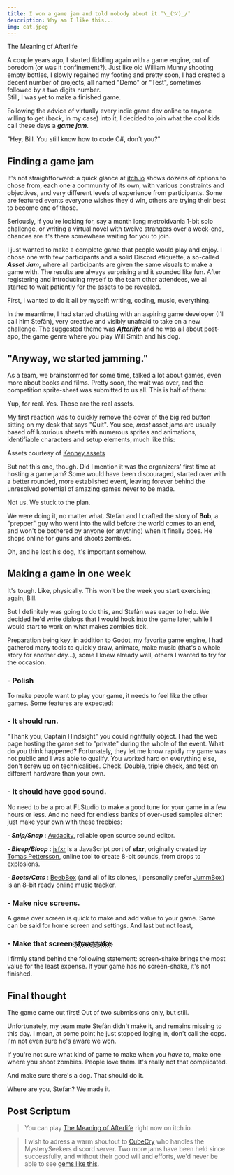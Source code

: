 ```yaml
---
title: I won a game jam and told nobody about it.¯\_(ツ)_/¯
description: Why am I like this...
img: cat.jpeg
---
```


<script>
import MarkdownImage from '$lib/components/markdown_image.svelte'
import MarkdownVideo from '$lib/components/markdown_video.svelte'
</script>

<MarkdownVideo src="/video/moa_gameplay_web.mp4">
  The Meaning of Afterlife
</MarkdownVideo>

A couple years ago, I started fiddling again with a game engine, out of boredom (or was it confinement?).
Just like old William Munny shooting empty bottles, I slowly regained my footing and pretty soon, I had created a decent number of projects, all named "Demo" or "Test", sometimes followed by a two digits number.
<br/>
Still, I was yet to make a finished game.

<!--more-->

Following the advice of virtually every indie game dev online to anyone willing to get (back, in my case) into it, I decided to join what the cool kids call these days a&nbsp;***game&nbsp;jam***.

<MarkdownImage src="/img/blog/i-won-a-game-jam/unforgiven-coffee.gif" alt="Thirty year old developer enjoying a cup of coffee.">
  "Hey, Bill. You still know how to code C#, don't you?"
</MarkdownImage>


<h2 class="h2">
  Finding a game jam
</h2>

It's not straightforward: a quick glance at [itch.io](https://itch.io/jams) shows dozens of options to chose from, each one a community of its own, with various constraints and objectives, and very different levels of experience from participants. Some are featured events everyone wishes they'd win, others are trying their best to become one of those.

Seriously, if you're looking for, say a month long metroidvania 1-bit solo challenge, or writing a virtual novel with twelve strangers over a week-end, chances are it's there somewhere waiting for you to join.

I just wanted to make a complete game that people would play and enjoy. I chose one with few participants and a solid Discord etiquette, a so-called ***Asset&nbsp;Jam***, where all participants are given the same visuals to make a game with. The results are always surprising and it sounded like fun. After registering and introducing myself to the team other attendees, we all started to wait patiently for the assets to be revealed.

First, I wanted to do it all by myself: writing, coding, music, everything.

In the meantime, I had started chatting with an aspiring game developer (I'll call him Stefàn), very creative and visibly unafraid to take on a new challenge. The suggested theme was ***Afterlife*** and he was all about post-apo, the game genre where you play Will Smith and his dog.


<h2 class="h2">
  "Anyway, we started jamming."
</h2>

As a team, we brainstormed for some time, talked a lot about games, even more about books and films. Pretty soon, the wait was over, and the competition sprite-sheet was submitted to us all. This is half of them:

<MarkdownImage src="/img/blog/i-won-a-game-jam/assets/Miscellaneous.png" alt="">
  Yup, for real.
</MarkdownImage>

<MarkdownImage src="/img/blog/i-won-a-game-jam/assets/Home.png" alt="">
  Yes. Those are the real assets.
</MarkdownImage>

My first reaction was to quickly remove the cover of the big red button sitting on my desk that says "Quit". You see, *most* asset jams are usually based off luxurious sheets with numerous sprites and animations, identifiable characters and setup elements, much like this:

<MarkdownImage src= "/img/blog/i-won-a-game-jam/kenney.png" alt="Sprite sheet containing assets">
  Assets courtesy of <a  href="https://www.kenney.nl/">Kenney assets</a>
</MarkdownImage>

But not this one, though. Did I mention it was the organizers' first time at hosting a game jam? Some would have been discouraged, started over with a better rounded, more established event, leaving forever behind the unresolved potential of amazing games never to be made.

Not us. We stuck to the plan.

We were doing it, no matter what. Stefàn and I crafted the story of **Bob**, a "prepper" guy who went into the wild before the world comes to an end, and won't be bothered by anyone (or anything) when it finally does. He shops online for guns and shoots zombies.

Oh, and he lost his dog, it's important somehow.


<h2 class="h2">
  Making a game in one week
</h2>

It's tough. Like, physically. This won't be the week you start exercising again, Bill.

But I definitely was going to do this, and Stefàn was eager to help. We decided he'd write dialogs that I would hook into the game later, while I would start to work on what makes zombies tick.

Preparation being key, in addition to [Godot](https://godotengine.org/), my favorite game engine, I had gathered many tools to quickly draw, animate, make music (that's a whole story for another day...), some I knew already well, others I wanted to try for the occasion.


<h3 class="h3">
  -  Polish
</h3>
To make people want to play your game, it needs to feel like the other games. Some features are expected:

<h3 class="h3">
  -  It should run.
</h3>
"Thank you, Captain Hindsight" you could rightfully object. I had the web page hosting the game set to "private" during the whole of the event. What do you think happened? Fortunately, they let me know rapidly my game was not public and I was able to qualify. You worked hard on everything else, don't screw up on technicalities. Check. Double, triple check, and test on different hardware than your own.

<h3 class="h3">
  -  It should have good sound.
</h3>
No need to be a pro at FLStudio to make a good tune for your game in a few hours or less. And no need for endless banks of over-used samples either: just make your own with these freebies:

***- Snip/Snap*** : [Audacity](https://www.audacityteam.org/), reliable open source sound editor.

***- Bleep/Bloop*** : [jsfxr](https://sfxr.me/) is a JavaScript port of **sfxr**, originally created by [Tomas Pettersson](https://www.drpetter.se/), online tool to create 8-bit sounds, from drops to explosions.

***- Boots/Cats*** : [BeebBox](https://www.beepbox.co/) (and all of its clones, I personally prefer [JummBox](https://jummbus.bitbucket.io/)) is an 8-bit ready online music tracker.


<h3 class="h3">
  - Make nice screens.
</h3>
A game over screen is quick to make and add value to your game. Same can be said for home screen and settings. And last but not least,

<h3 class="h3">
  - Make that screen s҉h҉a҉a҉a҉a҉a҉k҉e҉ 
</h3>
I firmly stand behind the following statement: screen-shake brings the most value for the least expense. If your game has no screen-shake, it's not finished.


<h2 class="h2">
  Final thought
</h2>

The game came out first! Out of two submissions only, but still.

Unfortunately, my team mate Stefàn didn't make it, and remains missing to this day. I mean, at some point he just stopped loging in, don't call the cops. I'm not even sure he's aware we won.

If you're not sure what kind of game to make when you *have* to, make one where you shoot zombies. People love them. It's really not that complicated.

And make sure there's a dog. That should do it.

<MarkdownImage src="/img/blog/i-won-a-game-jam/miss_you_dog.png"  alt="I miss you, Dog.">
  Where are you, Stefàn? We made it.
</MarkdownImage>


<h2 class="h2">
  Post Scriptum
</h2>

> You can play [The Meaning of Afterlife](https://displayjerky.itch.io/meaningofafterlife) right now on itch.io.

> I wish to adress a warm shoutout to [CubeCry](https://cubecry.itch.io/) who handles the MysterySeekers discord server. Two more jams have been held since successfully, and without their good will and efforts, we'd never be able to see [gems like this](https://solitalker.itch.io/fluoride-force).
